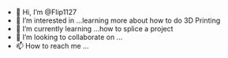 - 👋 Hi, I’m @Flip1127
- 👀 I’m interested in ...learning more about how to do 3D Printing
- 🌱 I’m currently learning ...how to splice a project
- 💞️ I’m looking to collaborate on ...
- 📫 How to reach me ...

<!---
Flip1127/Flip1127 is a ✨ special ✨ repository because its `README.md` (this file) appears on your GitHub profile.
You can click the Preview link to take a look at your changes.
--->
